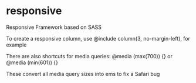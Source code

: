 responsive
==========

Responsive Framework based on SASS

To create a responsive column, use @include column(3, no-margin-left), for example

There are also shortcuts for media queries: 
@media (max(700)) {}
or @media (min(601)) {}

These convert all media query sizes into ems to fix a Safari bug


